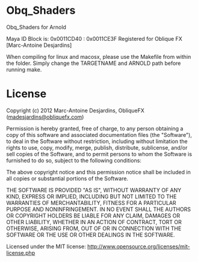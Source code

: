 Obq_Shaders
===========

Obq_Shaders for Arnold

Maya ID Block is: 0x0011CD40 : 0x0011CE3F
Registered for Oblique FX [Marc-Antoine Desjardins]

When compiling for linux and macosx, please use the Makefile from within the folder.
Simply change the TARGETNAME and ARNOLD path before running make.


License
===========

Copyright (c) 2012 Marc-Antoine Desjardins, ObliqueFX (madesjardins@obliquefx.com)

Permission is hereby granted, free of charge, to any person obtaining a copy 
of this software and associated documentation files (the "Software"), to deal 
in the Software without restriction, including without limitation the rights 
to use, copy, modify, merge, publish, distribute, sublicense, and/or sell 
copies of the Software, and to permit persons to whom the Software is 
furnished to do so, subject to the following conditions:

The above copyright notice and this permission notice shall be included in all 
copies or substantial portions of the Software.

THE SOFTWARE IS PROVIDED "AS IS", WITHOUT WARRANTY OF ANY KIND, EXPRESS OR 
IMPLIED, INCLUDING BUT NOT LIMITED TO THE WARRANTIES OF MERCHANTABILITY, 
FITNESS FOR A PARTICULAR PURPOSE AND NONINFRINGEMENT. IN NO EVENT SHALL 
THE AUTHORS OR COPYRIGHT HOLDERS BE LIABLE FOR ANY CLAIM, DAMAGES OR OTHER 
LIABILITY, WHETHER IN AN ACTION OF CONTRACT, TORT OR OTHERWISE, ARISING FROM, 
OUT OF OR IN CONNECTION WITH THE SOFTWARE OR THE USE OR OTHER DEALINGS IN THE 
SOFTWARE.

Licensed under the MIT license: http://www.opensource.org/licenses/mit-license.php